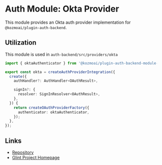 # Auth Module: Okta Provider

This module provides an Okta auth provider implementation for `@kozmoai/plugin-auth-backend`.

## Utilization

This module is used in `auth-backend/src/providers/okta`

```ts
import { oktaAuthenticator } from '@kozmoai/plugin-auth-backend-module-okta-provider';

export const okta = createAuthProviderIntegration({
  create({
    authHandler?: AuthHandler<OAuthResult>,

    signIn?: {
      resolver: SignInResolver<OAuthResult>,
    },
  }) {
    return createOAuthProviderFactory({
      authenticator: oktaAuthenticator,
    });
  },
});
```

## Links

- [Repository](https://okta.com/kozmoai/glint/tree/master/plugins/auth-backend-module-okta-provider)
- [Glint Project Homepage](https://glint.io)
